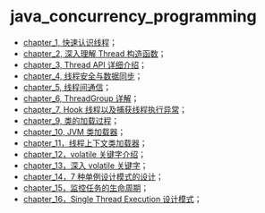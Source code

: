 # java_concurrency_programming

- [chapter_1, 快速认识线程](https://github.com/martin-1992/java_concurrency_programming/blob/master/chapter_1/chapter_1.md)；
- [chapter_2, 深入理解 Thread 构造函数](https://github.com/martin-1992/java_concurrency_programming/blob/master/chapter_2/chapter_2.md)；
- [chapter_3, Thread API 详细介绍](https://github.com/martin-1992/java_concurrency_programming/blob/master/chapter_3/chapter_3.md)；
- [chapter_4, 线程安全与数据同步](https://github.com/martin-1992/java_concurrency_programming/blob/master/chapter_4/chapter_4.md)；
- [chapter_5, 线程间通信](https://github.com/martin-1992/java_concurrency_programming/blob/master/chapter_5/chapter_5.md)；
- [chapter_6, ThreadGroup 详解](https://github.com/martin-1992/java_concurrency_programming/blob/master/chapter_6/chapter_6.md)；
- [chapter_7, Hook 线程以及捕获线程执行异常](https://github.com/martin-1992/java_concurrency_programming/blob/master/chapter_7/chapter_7.md)；
- [chapter_9, 类的加载过程](https://github.com/martin-1992/java_concurrency_programming/blob/master/chapter_9/chapter_9.md)；
- [chapter_10, JVM 类加载器](https://github.com/martin-1992/java_concurrency_programming/blob/master/chapter_10/chapter_10.md)；
- [chapter_11，线程上下文类加载器](https://github.com/martin-1992/java_concurrency_programming/blob/master/chapter_11/chapter_11.md)；
- [chapter_12，volatile 关键字介绍](https://github.com/martin-1992/java_concurrency_programming/blob/master/chapter_12/chapter_12.md)；
- [chapter_13，深入 volatile 关键字](https://github.com/martin-1992/java_concurrency_programming/blob/master/chapter_13/chapter_13.md)；
- [chapter_14，7 种单例设计模式的设计](https://github.com/martin-1992/java_concurrency_programming/blob/master/chapter_14/chapter_14.md)；
- [chapter_15，监控任务的生命周期](https://github.com/martin-1992/java_concurrency_programming/blob/master/chapter_15/chapter_15.md)；
- [chapter_16，Single Thread Execution 设计模式](https://github.com/martin-1992/java_concurrency_programming/blob/master/chapter_16/chapter_16.md)；
